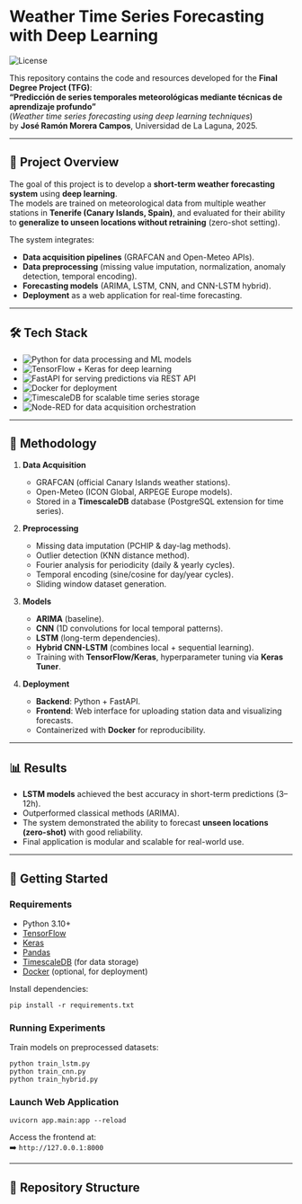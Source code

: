 # Weather Time Series Forecasting with Deep Learning
 
![License](https://img.shields.io/badge/license-GNU%20GPL-green.svg)

This repository contains the code and resources developed for the **Final Degree Project (TFG)**:  
**“Predicción de series temporales meteorológicas mediante técnicas de aprendizaje profundo”**  
(*Weather time series forecasting using deep learning techniques*)  
by **José Ramón Morera Campos**, Universidad de La Laguna, 2025.

---

## 📌 Project Overview

The goal of this project is to develop a **short-term weather forecasting system** using **deep learning**.  
The models are trained on meteorological data from multiple weather stations in **Tenerife (Canary Islands, Spain)**, and evaluated for their ability to **generalize to unseen locations without retraining** (zero-shot setting).

The system integrates:
- **Data acquisition pipelines** (GRAFCAN and Open-Meteo APIs).  
- **Data preprocessing** (missing value imputation, normalization, anomaly detection, temporal encoding).  
- **Forecasting models** (ARIMA, LSTM, CNN, and CNN-LSTM hybrid).  
- **Deployment** as a web application for real-time forecasting.

---

## 🛠️ Tech Stack

- ![Python](https://img.shields.io/badge/Python-3.10%2B-blue.svg) for data processing and ML models  
- ![TensorFlow](https://img.shields.io/badge/TensorFlow-2.x-orange.svg) + Keras for deep learning  
- ![FastAPI](https://img.shields.io/badge/FastAPI-backend-teal.svg) for serving predictions via REST API  
- ![Docker](https://img.shields.io/badge/Docker-containerization-blue.svg) for deployment  
- ![TimescaleDB](https://img.shields.io/badge/TimescaleDB-time%20series%20DB-purple.svg) for scalable time series storage  
- ![Node-RED](https://img.shields.io/badge/Node--RED-data%20pipelines-red.svg) for data acquisition orchestration  

---

## 🧪 Methodology

1. **Data Acquisition**
   - GRAFCAN (official Canary Islands weather stations).  
   - Open-Meteo (ICON Global, ARPEGE Europe models).  
   - Stored in a **TimescaleDB** database (PostgreSQL extension for time series).

2. **Preprocessing**
   - Missing data imputation (PCHIP & day-lag methods).  
   - Outlier detection (KNN distance method).  
   - Fourier analysis for periodicity (daily & yearly cycles).  
   - Temporal encoding (sine/cosine for day/year cycles).  
   - Sliding window dataset generation.

3. **Models**
   - **ARIMA** (baseline).  
   - **CNN** (1D convolutions for local temporal patterns).  
   - **LSTM** (long-term dependencies).  
   - **Hybrid CNN-LSTM** (combines local + sequential learning).  
   - Training with **TensorFlow/Keras**, hyperparameter tuning via **Keras Tuner**.

4. **Deployment**
   - **Backend**: Python + FastAPI.  
   - **Frontend**: Web interface for uploading station data and visualizing forecasts.  
   - Containerized with **Docker** for reproducibility.

---

## 📊 Results

- **LSTM models** achieved the best accuracy in short-term predictions (3–12h).  
- Outperformed classical methods (ARIMA).  
- The system demonstrated the ability to forecast **unseen locations (zero-shot)** with good reliability.  
- Final application is modular and scalable for real-world use.

---

## 🚀 Getting Started

### Requirements
- Python 3.10+
- [TensorFlow](https://www.tensorflow.org/)
- [Keras](https://keras.io/)
- [Pandas](https://pandas.pydata.org/)
- [TimescaleDB](https://www.timescale.com/) (for data storage)
- [Docker](https://www.docker.com/) (optional, for deployment)

Install dependencies:

    pip install -r requirements.txt

### Running Experiments
Train models on preprocessed datasets:

    python train_lstm.py
    python train_cnn.py
    python train_hybrid.py

### Launch Web Application

    uvicorn app.main:app --reload

Access the frontend at:  
➡️ `http://127.0.0.1:8000`

---

## 📂 Repository Structure

